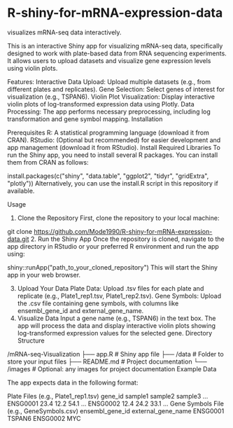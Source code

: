 # R-shiny-for-mRNA-expression-data
visualizes mRNA-seq data interactively.

This is an interactive Shiny app for visualizing mRNA-seq data, specifically designed to work with plate-based data from RNA sequencing experiments. It allows users to upload datasets and visualize gene expression levels using violin plots.

Features:
Interactive Data Upload: Upload multiple datasets (e.g., from different plates and replicates).
Gene Selection: Select genes of interest for visualization (e.g., TSPAN6).
Violin Plot Visualization: Display interactive violin plots of log-transformed expression data using Plotly.
Data Processing: The app performs necessary preprocessing, including log transformation and gene symbol mapping.
Installation

Prerequisites
R: A statistical programming language (download it from CRAN).
RStudio: (Optional but recommended) for easier development and app management (download it from RStudio).
Install Required Libraries
To run the Shiny app, you need to install several R packages. You can install them from CRAN as follows:

install.packages(c("shiny", "data.table", "ggplot2", "tidyr", "gridExtra", "plotly"))
Alternatively, you can use the install.R script in this repository if available.

Usage

1. Clone the Repository
First, clone the repository to your local machine:

git clone https://github.com/Mode1990/R-shiny-for-mRNA-expression-data.git
2. Run the Shiny App
Once the repository is cloned, navigate to the app directory in RStudio or your preferred R environment and run the app using:

shiny::runApp("path_to_your_cloned_repository")
This will start the Shiny app in your web browser.

3. Upload Your Data
Plate Data: Upload .tsv files for each plate and replicate (e.g., Plate1_rep1.tsv, Plate1_rep2.tsv).
Gene Symbols: Upload the .csv file containing gene symbols, with columns like ensembl_gene_id and external_gene_name.
4. Visualize Data
Input a gene name (e.g., TSPAN6) in the text box.
The app will process the data and display interactive violin plots showing log-transformed expression values for the selected gene.
Directory Structure

/mRNA-seq-Visualization
  ├── app.R                # Shiny app file
  ├── /data                # Folder to store your input files
  ├── README.md            # Project documentation
  └── /images              # Optional: any images for project documentation
Example Data

The app expects data in the following format:

Plate Files (e.g., Plate1_rep1.tsv)
gene_id	sample1	sample2	sample3	...
ENSG0001	23.4	12.2	54.1	...
ENSG0002	12.4	24.2	33.1	...
Gene Symbols File (e.g., GeneSymbols.csv)
ensembl_gene_id	external_gene_name
ENSG0001	TSPAN6
ENSG0002	MYC
